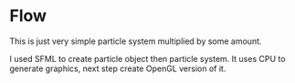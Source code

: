 # Flow
This is just very simple particle system multiplied by some amount.

I used SFML to create particle object then particle system. 
It uses CPU to generate graphics, next step create OpenGL version of it.
